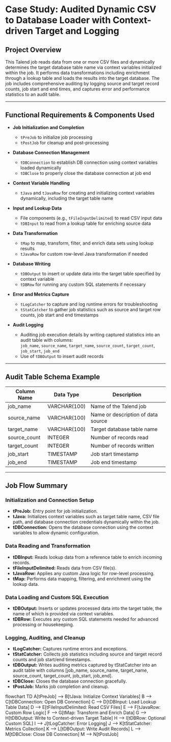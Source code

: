 # Case Study: Audited Dynamic CSV to Database Loader with Context-driven Target and Logging

## Project Overview
This Talend job reads data from one or more CSV files and dynamically determines the target database table name via context variables initialized within the job. It performs data transformations including enrichment through a lookup table and loads the results into the target database. The job includes comprehensive auditing by logging source and target record counts, job start and end times, and captures error and performance statistics to an audit table.

---

## Functional Requirements & Components Used

- **Job Initialization and Completion**  
  - `tPreJob` to initialize job processing  
  - `tPostJob` for cleanup and post-processing  

- **Database Connection Management**  
  - `tDBConnection` to establish DB connection using context variables loaded dynamically  
  - `tDBClose` to properly close the database connection at job end  

- **Context Variable Handling**  
  - `tJava` and `tJavaRow` for creating and initializing context variables dynamically, including the target table name  

- **Input and Lookup Data**  
  - File components (e.g., `tFileInputDelimited`) to read CSV input data  
  - `tDBInput` to read from a lookup table for enriching source data  

- **Data Transformation**  
  - `tMap` to map, transform, filter, and enrich data sets using lookup results  
  - `tJavaRow` for custom row-level Java transformation if needed  

- **Database Writing**  
  - `tDBOutput` to insert or update data into the target table specified by context variable  
  - `tDBRow` for running any custom SQL statements if necessary  

- **Error and Metrics Capture**  
  - `tLogCatcher` to capture and log runtime errors for troubleshooting  
  - `tStatCatcher` to gather job statistics such as source and target row counts, job start and end timestamps  

- **Audit Logging**  
  - Auditing job execution details by writing captured statistics into an audit table with columns:  
    `job_name`, `source_name`, `target_name`, `source_count`, `target_count`, `job_start`, `job_end`  
  - Use of `tDBOutput` to insert audit records  

---

## Audit Table Schema Example

| Column Name  | Data Type    | Description                      |
|--------------|--------------|---------------------------------|
| job_name     | VARCHAR(100) | Name of the Talend job          |
| source_name  | VARCHAR(100) | Name or description of data source |
| target_name  | VARCHAR(100) | Target database table name      |
| source_count | INTEGER      | Number of records read          |
| target_count | INTEGER      | Number of records written       |
| job_start    | TIMESTAMP    | Job start timestamp             |
| job_end      | TIMESTAMP    | Job end timestamp               |

---

## Job Flow Summary

### Initialization and Connection Setup
- **tPreJob:** Entry point for job initialization.
- **tJava:** Initializes context variables such as target table name, CSV file path, and database connection credentials dynamically within the job.
- **tDBConnection:** Opens the database connection using the context variables to allow dynamic configuration.

### Data Reading and Transformation
- **tDBInput:** Reads lookup data from a reference table to enrich incoming records.
- **tFileInputDelimited:** Reads data from CSV file(s).
- **tJavaRow:** Applies any custom Java logic for row-level processing.
- **tMap:** Performs data mapping, filtering, and enrichment using the lookup data.

### Data Loading and Custom SQL Execution
- **tDBOutput:** Inserts or updates processed data into the target table, the name of which is provided via context variables.
- **tDBRow:** Executes any custom SQL statements needed for advanced processing or housekeeping.

### Logging, Auditing, and Cleanup
- **tLogCatcher:** Captures runtime errors and exceptions.
- **tStatCatcher:** Collects job statistics including source and target record counts and job start/end timestamps.
- **tDBOutput:** Writes auditing metrics captured by tStatCatcher into an audit table with columns [job_name, source_name, target_name, source_count, target_count, job_start, job_end].
- **tDBClose:** Closes the database connection gracefully.
- **tPostJob:** Marks job completion and cleanup.

flowchart TD
A[tPreJob] --> B[tJava: Initialize Context Variables]
B --> C[tDBConnection: Open DB Connection]
C --> D[tDBInput: Load Lookup Table Data]
D --> E[tFileInputDelimited: Read CSV Files]
E --> F[tJavaRow: Custom Row Logic]
F --> G[tMap: Transform and Enrich Data]
G --> H[tDBOutput: Write to Context-driven Target Table]
H --> I[tDBRow: Optional Custom SQL]
I --> J[tLogCatcher: Error Logging]
J --> K[tStatCatcher: Metrics Collection]
K --> L[tDBOutput: Write Audit Records]
L --> M[tDBClose: Close DB Connection]
M --> N[tPostJob]